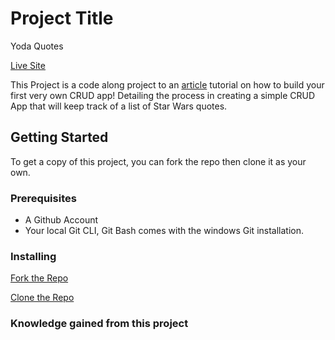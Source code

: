 # Project Title
Yoda Quotes

[Live Site]()

This Project is a code along project to an [article](https://zellwk.com/blog/crud-express-mongodb/) tutorial on how to build your first very own CRUD app! Detailing the process in creating a simple CRUD App that will keep track of a list of Star Wars quotes.

## Getting Started

To get a copy of this project, you can fork the repo then clone it as your own.

### Prerequisites
- A Github Account
- Your local Git CLI, Git Bash comes with the windows Git installation.

### Installing

[Fork the Repo](https://github.com/octocat/Spoon-Knife)

[Clone the Repo](https://docs.github.com/en/repositories/creating-and-managing-repositories/cloning-a-repository)

### Knowledge gained from this project
